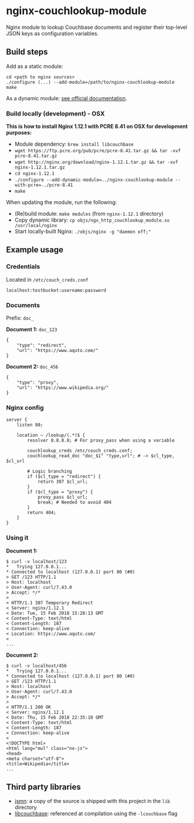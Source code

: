 nginx-couchlookup-module
========================

Nginx module to lookup Couchbase documents and register their top-level JSON keys as configuration variables.

Build steps
-----------

Add as a static module:

```
cd <path to nginx sources>
./configure (...) --add-module=/path/to/nginx-couchlookup-module
make
```

As a dynamic module: [see official documentation](https://www.nginx.com/resources/wiki/extending/converting/).

### Build locally (development) - OSX

**This is how to install Nginx 1.12.1 with PCRE 8.41 on OSX for development purposes:**

* Module dependency: `brew install libcouchbase`
* `wget https://ftp.pcre.org/pub/pcre/pcre-8.41.tar.gz && tar -xvf pcre-8.41.tar.gz`
* `wget http://nginx.org/download/nginx-1.12.1.tar.gz && tar -xvf nginx-1.12.1.tar.gz`
* `cd nginx-1.12.1`
* `./configure --add-dynamic-module=../nginx-couchlookup-module --with-pcre=../pcre-8.41`
* `make`

When updating the module, run the following:

* (Re)build module: `make modules` (from `nginx-1.12.1` directory)
* Copy dynamic library: `cp objs/ngx_http_couchlookup_module.so /usr/local/nginx`
* Start locally-built Nginx: `./objs/nginx -g "daemon off;"`

Example usage
-------------

### Credentials

Located in `/etc/couch_creds.conf`

```
localhost:testbucket:username:password
```

### Documents

Prefix: `doc_`

**Document 1:** `doc_123`

```
{
    "type": "redirect",
    "url": "https://www.aquto.com/"
}
```

**Document 2:** `doc_456`

```
{
    "type": "proxy",
    "url": "https://www.wikipedia.org/"
}
```

### Nginx config

```
server {
    listen 80;

    location ~ /lookup/(.*)$ {
        resolver 8.8.8.8; # For proxy_pass when using a variable

        couchlookup_creds /etc/couch_creds.conf;
        couchlookup_read_doc "doc_$1" "type,url"; # -> $cl_type, $cl_url

        # Logic branching
        if ($cl_type = "redirect") {
            return 307 $cl_url;
        }
        if ($cl_type = "proxy") {
            proxy_pass $cl_url;
            break; # Needed to avoid 404
        }
        return 404;
    }
}
```

### Using it

**Document 1:**

```
$ curl -v localhost/123
*   Trying 127.0.0.1...
* Connected to localhost (127.0.0.1) port 80 (#0)
> GET /123 HTTP/1.1
> Host: localhost
> User-Agent: curl/7.43.0
> Accept: */*
>
< HTTP/1.1 307 Temporary Redirect
< Server: nginx/1.12.1
< Date: Tue, 15 Feb 2018 15:28:13 GMT
< Content-Type: text/html
< Content-Length: 187
< Connection: keep-alive
< Location: https://www.aquto.com/
<
...
```

**Document 2:**

```
$ curl -v localhost/456
*   Trying 127.0.0.1...
* Connected to localhost (127.0.0.1) port 80 (#0)
> GET /123 HTTP/1.1
> Host: localhost
> User-Agent: curl/7.43.0
> Accept: */*
>
< HTTP/1.1 200 OK
< Server: nginx/1.12.1
< Date: Thu, 15 Feb 2018 22:35:10 GMT
< Content-Type: text/html
< Content-Length: 187
< Connection: keep-alive
<
<!DOCTYPE html>
<html lang="mul" class="no-js">
<head>
<meta charset="utf-8">
<title>Wikipedia</title>
...
```

Third party libraries
---------------------

* [jsmn](https://github.com/zserge/jsmn): a copy of the source is shipped with this project in the `lib` directory
* [libcouchbase](https://github.com/couchbase/libcouchbase): referenced at compilation using the `-lcouchbase` flag
